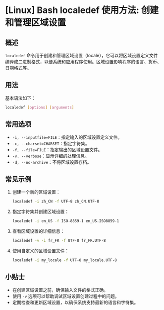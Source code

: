 # [Linux] Bash localedef 使用方法: 创建和管理区域设置

## 概述
`localedef` 命令用于创建和管理区域设置（locale），它可以将区域设置定义文件编译成二进制格式，以便系统和应用程序使用。区域设置影响程序的语言、货币、日期格式等。

## 用法
基本语法如下：
```bash
localedef [options] [arguments]
```

## 常用选项
- `-i, --inputfile=FILE`：指定输入的区域设置定义文件。
- `-c, --charset=CHARSET`：指定字符集。
- `-f, --file=FILE`：指定输出的区域设置文件。
- `-v, --verbose`：显示详细的处理信息。
- `-d, --no-archive`：不将区域设置存档。

## 常见示例
1. 创建一个新的区域设置：
   ```bash
   localedef -i zh_CN -f UTF-8 zh_CN.UTF-8
   ```

2. 指定字符集并创建区域设置：
   ```bash
   localedef -i en_US -f ISO-8859-1 en_US.ISO8859-1
   ```

3. 查看区域设置的详细信息：
   ```bash
   localedef -v -i fr_FR -f UTF-8 fr_FR.UTF-8
   ```

4. 使用自定义的区域设置文件：
   ```bash
   localedef -i my_locale -f UTF-8 my_locale.UTF-8
   ```

## 小贴士
- 在创建区域设置之前，确保输入文件的格式正确。
- 使用 `-v` 选项可以帮助调试区域设置创建过程中的问题。
- 定期检查和更新区域设置，以确保系统支持最新的语言和字符集。
